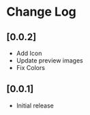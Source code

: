 # Change Log

## [0.0.2]

- Add Icon
- Update preview images
- Fix Colors

## [0.0.1]

- Initial release
